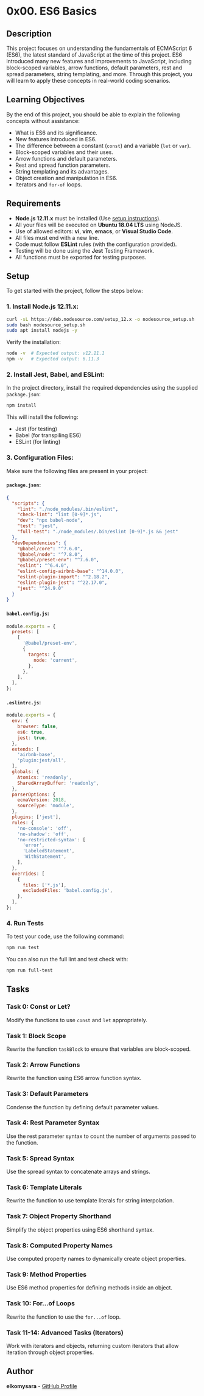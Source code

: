 # 0x00. ES6 Basics

## Description

This project focuses on understanding the fundamentals of ECMAScript 6 (ES6), the latest standard of JavaScript at the time of this project. ES6 introduced many new features and improvements to JavaScript, including block-scoped variables, arrow functions, default parameters, rest and spread parameters, string templating, and more. Through this project, you will learn to apply these concepts in real-world coding scenarios.

## Learning Objectives

By the end of this project, you should be able to explain the following concepts without assistance:

- What is ES6 and its significance.
- New features introduced in ES6.
- The difference between a constant (`const`) and a variable (`let` or `var`).
- Block-scoped variables and their uses.
- Arrow functions and default parameters.
- Rest and spread function parameters.
- String templating and its advantages.
- Object creation and manipulation in ES6.
- Iterators and `for-of` loops.

## Requirements

- **Node.js 12.11.x** must be installed (Use [setup instructions](#setup)).
- All your files will be executed on **Ubuntu 18.04 LTS** using NodeJS.
- Use of allowed editors: **vi**, **vim**, **emacs**, or **Visual Studio Code**.
- All files must end with a new line.
- Code must follow **ESLint** rules (with the configuration provided).
- Testing will be done using the **Jest** Testing Framework.
- All functions must be exported for testing purposes.

## Setup

To get started with the project, follow the steps below:

### 1. Install Node.js 12.11.x:

```bash
curl -sL https://deb.nodesource.com/setup_12.x -o nodesource_setup.sh
sudo bash nodesource_setup.sh
sudo apt install nodejs -y
```

Verify the installation:
```bash
node -v  # Expected output: v12.11.1
npm -v   # Expected output: 6.11.3
```

### 2. Install Jest, Babel, and ESLint:

In the project directory, install the required dependencies using the supplied `package.json`:

```bash
npm install
```

This will install the following:
- Jest (for testing)
- Babel (for transpiling ES6)
- ESLint (for linting)

### 3. Configuration Files:

Make sure the following files are present in your project:

#### `package.json`:
```json
{
  "scripts": {
    "lint": "./node_modules/.bin/eslint",
    "check-lint": "lint [0-9]*.js",
    "dev": "npx babel-node",
    "test": "jest",
    "full-test": "./node_modules/.bin/eslint [0-9]*.js && jest"
  },
  "devDependencies": {
    "@babel/core": "^7.6.0",
    "@babel/node": "^7.8.0",
    "@babel/preset-env": "^7.6.0",
    "eslint": "^6.4.0",
    "eslint-config-airbnb-base": "^14.0.0",
    "eslint-plugin-import": "^2.18.2",
    "eslint-plugin-jest": "^22.17.0",
    "jest": "^24.9.0"
  }
}
```

#### `babel.config.js`:
```js
module.exports = {
  presets: [
    [
      '@babel/preset-env',
      {
        targets: {
          node: 'current',
        },
      },
    ],
  ],
};
```

#### `.eslintrc.js`:
```js
module.exports = {
  env: {
    browser: false,
    es6: true,
    jest: true,
  },
  extends: [
    'airbnb-base',
    'plugin:jest/all',
  ],
  globals: {
    Atomics: 'readonly',
    SharedArrayBuffer: 'readonly',
  },
  parserOptions: {
    ecmaVersion: 2018,
    sourceType: 'module',
  },
  plugins: ['jest'],
  rules: {
    'no-console': 'off',
    'no-shadow': 'off',
    'no-restricted-syntax': [
      'error',
      'LabeledStatement',
      'WithStatement',
    ],
  },
  overrides: [
    {
      files: ['*.js'],
      excludedFiles: 'babel.config.js',
    },
  ],
};
```

### 4. Run Tests

To test your code, use the following command:

```bash
npm run test
```

You can also run the full lint and test check with:

```bash
npm run full-test
```

## Tasks

### Task 0: Const or Let?
Modify the functions to use `const` and `let` appropriately.

### Task 1: Block Scope
Rewrite the function `taskBlock` to ensure that variables are block-scoped.

### Task 2: Arrow Functions
Rewrite the function using ES6 arrow function syntax.

### Task 3: Default Parameters
Condense the function by defining default parameter values.

### Task 4: Rest Parameter Syntax
Use the rest parameter syntax to count the number of arguments passed to the function.

### Task 5: Spread Syntax
Use the spread syntax to concatenate arrays and strings.

### Task 6: Template Literals
Rewrite the function to use template literals for string interpolation.

### Task 7: Object Property Shorthand
Simplify the object properties using ES6 shorthand syntax.

### Task 8: Computed Property Names
Use computed property names to dynamically create object properties.

### Task 9: Method Properties
Use ES6 method properties for defining methods inside an object.

### Task 10: For...of Loops
Rewrite the function to use the `for...of` loop.

### Task 11-14: Advanced Tasks (Iterators)
Work with iterators and objects, returning custom iterators that allow iteration through object properties.

## Author

**elkomysara** - [GitHub Profile](https://github.com/elkomysara)
